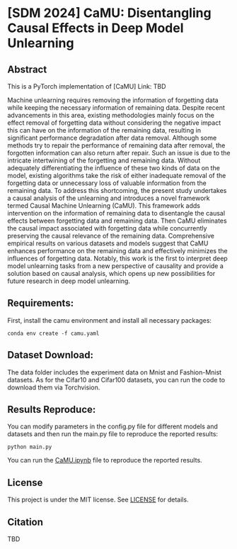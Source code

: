 # [SDM 2024] CaMU: Disentangling Causal Effects in Deep Model Unlearning

## Abstract
This is a PyTorch implementation of [CaMU] Link: TBD

Machine unlearning requires removing the information of forgetting data while keeping the necessary information of remaining data. Despite recent advancements in this area, existing methodologies mainly focus on the effect removal of forgetting data without considering the negative impact this can have on the information of the remaining data, resulting in significant performance degradation after data removal. Although some methods try to repair the performance of remaining data after removal, the forgotten information can also return after repair. Such an issue is due to the intricate intertwining of the forgetting and remaining data. Without adequately differentiating the influence of these two kinds of data on the model, existing algorithms take the risk of either inadequate removal of the forgetting data or unnecessary loss of valuable information from the remaining data. To address this shortcoming, the present study undertakes a causal analysis of the unlearning and introduces a novel framework termed Causal Machine Unlearning (CaMU). This framework adds intervention on the information of remaining data to disentangle the causal effects between forgetting data and remaining data. Then CaMU eliminates the causal impact associated with forgetting data while concurrently preserving the causal relevance of the remaining data. Comprehensive empirical results on various datasets and models suggest that CaMU enhances performance on the remaining data and effectively minimizes the influences of forgetting data. Notably, this work is the first to interpret deep model unlearning tasks from a new perspective of causality and provide a solution based on causal analysis, which opens up new possibilities for future research in deep model unlearning. 

## Requirements:

First, install the camu environment and install all necessary packages:

    conda env create -f camu.yaml
    
## Dataset Download:  

The data folder includes the experiment data on Mnist and Fashion-Mnist datasets. As for the Cifar10 and Cifar100 datasets, you can run the code to download them via Torchvision.
   
## Results Reproduce:  

You can modify parameters in the config.py file for different models and datasets and then run the main.py file to reproduce the reported results:  

    python main.py

You can run the [CaMU.ipynb](CaMU.ipynb) file to reproduce the reported results.

## License

This project is under the MIT license. See [LICENSE](License) for details.

## Citation

TBD
   
